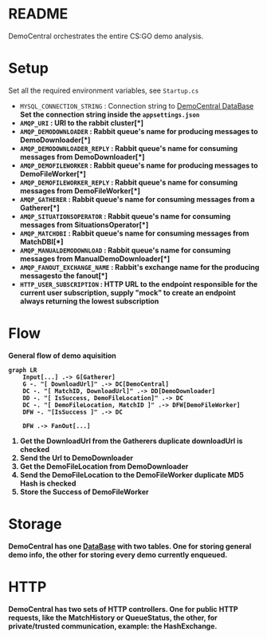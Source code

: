 ﻿# README

DemoCentral orchestrates the entire CS:GO demo analysis. 

# Setup
Set all the required environment variables, see `Startup.cs`  

- `MYSQL_CONNECTION_STRING` : Connection string to [DemoCentral DataBase](/DataBase/README.md)
		<b> Set the connection string inside the `appsettings.json`
- `AMQP_URI` : URI to the rabbit cluster[*]
- `AMQP_DEMODOWNLOADER` : Rabbit queue's name for producing messages to DemoDownloader[*]
- `AMQP_DEMODOWNLOADER_REPLY` : Rabbit queue's name for consuming messages from DemoDownloader[*] 
- `AMQP_DEMOFILEWORKER` : Rabbit queue's name for producing messages to DemoFileWorker[*]
- `AMQP_DEMOFILEWORKER_REPLY` : Rabbit queue's name for consuming messages from DemoFileWorker[*]
- `AMQP_GATHERER` : Rabbit queue's name for consuming messages from a Gatherer[*]
- `AMQP_SITUATIONSOPERATOR` : Rabbit queue's name for consuming messages from SituationsOperator[*]
- `AMQP_MATCHDBI` :  Rabbit queue's name for consuming messages from MatchDBI[*]
- `AMQP_MANUALDEMODOWNLOAD` : Rabbit queue's name for consuming messages from ManualDemoDownloader[*]
- `AMQP_FANOUT_EXCHANGE_NAME` : Rabbit's exchange name for the producing messagesto the fanout[*]
- `HTTP_USER_SUBSCRIPTION` : HTTP URL to the endpoint responsible for the current user subscription, supply "mock" to create an endpoint always returning the lowest subscription

# Flow
General flow of demo aquisition 

```mermaid
graph LR
	Input[...] .-> G[Gatherer]
	G -. "[ DownloadUrl]" .-> DC[DemoCentral]
    DC -. "[ MatchID, DownloadUrl]" .-> DD[DemoDownloader]
	DD -. "[ IsSuccess, DemoFileLocation]" .-> DC
    DC -. "[ DemoFileLocation, MatchID ]" .-> DFW[DemoFileWorker]
    DFW -. "[IsSuccess ]" .-> DC
    
    DFW .-> FanOut[...]
```

1. Get the DownloadUrl from the Gatherers
	<b> duplicate downloadUrl is checked
2. Send the Url to DemoDownloader
3. Get the DemoFileLocation from DemoDownloader
4. Send the DemoFileLocation to the DemoFileWorker
	<b> duplicate MD5 Hash is checked
5. Store the Success of DemoFileWorker

# Storage
DemoCentral has one [DataBase](/DataBase/README.md) with two tables.
One for storing general demo info, the other for storing every demo currently enqueued.

# HTTP 
DemoCentral has two sets of HTTP controllers.
One for public HTTP requests, like the MatchHistory or QueueStatus, the other, for private/trusted communication, example: the HashExchange.  
